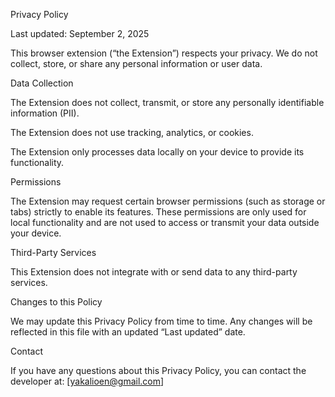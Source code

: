Privacy Policy

Last updated: September 2, 2025

This browser extension (“the Extension”) respects your privacy. We do not collect, store, or share any personal information or user data.

Data Collection

The Extension does not collect, transmit, or store any personally identifiable information (PII).

The Extension does not use tracking, analytics, or cookies.

The Extension only processes data locally on your device to provide its functionality.

Permissions

The Extension may request certain browser permissions (such as storage or tabs) strictly to enable its features. These permissions are only used for local functionality and are not used to access or transmit your data outside your device.

Third-Party Services

This Extension does not integrate with or send data to any third-party services.

Changes to this Policy

We may update this Privacy Policy from time to time. Any changes will be reflected in this file with an updated “Last updated” date.

Contact

If you have any questions about this Privacy Policy, you can contact the developer at:
[yakalioen@gmail.com]
